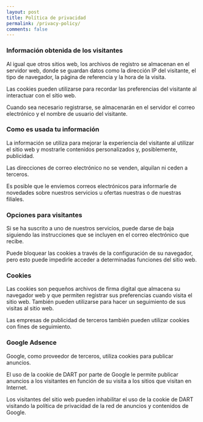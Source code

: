 ```yaml
---
layout: post
title: Política de privacidad
permalink: /privacy-policy/
comments: false
---
```


### Información obtenida de los visitantes
Al igual que otros sitios web, los archivos de registro se almacenan en el servidor web, donde se guardan datos como la dirección IP del visitante, el tipo de navegador, la página de referencia y la hora de la visita.

Las cookies pueden utilizarse para recordar las preferencias del visitante al interactuar con el sitio web.

Cuando sea necesario registrarse, se almacenarán en el servidor el correo electrónico y el nombre de usuario del visitante.

### Como es usada tu información
La información se utiliza para mejorar la experiencia del visitante al utilizar el sitio web y mostrarle contenidos personalizados y, posiblemente, publicidad.

Las direcciones de correo electrónico no se venden, alquilan ni ceden a terceros.

Es posible que le enviemos correos electrónicos para informarle de novedades sobre nuestros servicios u ofertas nuestras o de nuestras filiales.

### Opciones para visitantes
Si se ha suscrito a uno de nuestros servicios, puede darse de baja siguiendo las instrucciones que se incluyen en el correo electrónico que recibe.

Puede bloquear las cookies a través de la configuración de su navegador, pero esto puede impedirle acceder a determinadas funciones del sitio web.

### Cookies
Las cookies son pequeños archivos de firma digital que almacena su navegador web y que permiten registrar sus preferencias cuando visita el sitio web. También pueden utilizarse para hacer un seguimiento de sus visitas al sitio web.

Las empresas de publicidad de terceros también pueden utilizar cookies con fines de seguimiento.

### Google Adsence 
Google, como proveedor de terceros, utiliza cookies para publicar anuncios.

El uso de la cookie de DART por parte de Google le permite publicar anuncios a los visitantes en función de su visita a los sitios que visitan en Internet.

Los visitantes del sitio web pueden inhabilitar el uso de la cookie de DART visitando la política de privacidad de la red de anuncios y contenidos de Google.